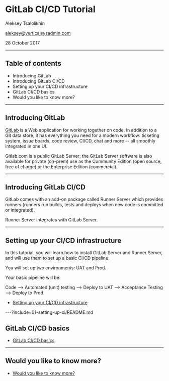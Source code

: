 # GitLab CI/CD Tutorial

Aleksey Tsalolikhin

aleksey@verticalsysadmin.com

28 October 2017

---

## Table of contents

- Introducing GitLab
- Introducing GitLab CI/CD
- Setting up your CI/CD infrastructure
- GitLab CI/CD basics
- Would you like to know more?

---

## Introducing GitLab

[GitLab](https://about.gitlab.com) is a Web application for working together on code. In addition to a Git data store, it has everything you need for a modern workflow: ticketing system, issue boards, code review, CI/CD, chat and more -- all smoothly integrated in one UI.

Gitlab.com is a public GitLab Server; the GitLab Server software is also available for private (on-prem) use as the Community Edition (open source, free of charge) or the Enterprise Edition (commercial).

---
## Introducing GitLab CI/CD

GitLab comes with an add-on package called Runner Server which provides runners (runners run builds, tests and deploys when new code is committed or integrated).

Runner Server integrates with GitLab Server.

---

## Setting up your CI/CD infrastructure

In this tutorial, you will learn how to install GitLab Server and Runner Server, and will use them to set up a basic CI/CD pipeline.

You will set up two environments: UAT and Prod.

Your basic pipeline will be:

Code --> Automated (unit) testing --> Deploy to UAT --> Acceptance Testing --> Deploy to Prod

- [Setting up your CI/CD infrastructure](01-setting-up-ci/README.md)

---?include=01-setting-up-ci/README.md

## GitLab CI/CD basics

- [GitLab CI/CD basics](02-ci-basics/README.md)

---

## Would you like to know more?

- [Would you like to know more?](bookmarks.md)
